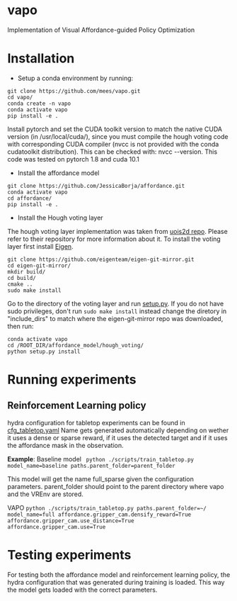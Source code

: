 # vapo
Implementation of Visual Affordance-guided Policy Optimization

# Installation
- Setup a conda environment by running:
```
git clone https://github.com/mees/vapo.git
cd vapo/
conda create -n vapo
conda activate vapo
pip install -e .
```

Install pytorch and set the CUDA toolkit version to match the native CUDA version (in /usr/local/cuda/), since you must compile the hough voting code with corresponding CUDA compiler (nvcc is not provided with the conda cudatoolkit distribution). This can be checked with: nvcc --version. This code was tested on pytorch 1.8 and cuda 10.1

- Install the affordance model
```
git clone https://github.com/JessicaBorja/affordance.git
conda activate vapo
cd affordance/
pip install -e .
```

- Install the Hough voting layer

The hough voting layer implementation was taken from [uois2d repo](https://github.com/chrisdxie/uois/tree/uois2d). Please refer to their repository for more information about it. To install the voting layer first install [Eigen](https://eigen.tuxfamily.org/index.php?title=Main_Page).
```
git clone https://github.com/eigenteam/eigen-git-mirror.git
cd eigen-git-mirror/
mkdir build/
cd build/
cmake ..
sudo make install
```

Go to the directory of the voting layer and run [setup.py](./affordance_model/hough_voting/setup.py). If you do not have sudo privileges, don't run `sudo make install` instead change the diretory in "include_dirs" to match where the eigen-git-mirror repo was downloaded, then run: 

```
conda activate vapo
cd /ROOT_DIR/affordance_model/hough_voting/
python setup.py install
```

# Running experiments
## Reinforcement Learning policy
hydra configuration for tabletop experiments can be found in [cfg_tabletop.yaml]("./config/cfg_tabletop.yaml")
Name gets generated automatically depending on wether it uses a dense or sparse reward, if it uses the detected target and if it uses the affordance mask in the observation.

**Example**:
Baseline model
` python ./scripts/train_tabletop.py model_name=baseline paths.parent_folder=parent_folder`

This model will get the name full_sparse given the configuration parameters. parent_folder should point to the parent directory where vapo and the VREnv are stored.

VAPO
`python ./scripts/train_tabletop.py paths.parent_folder=~/ model_name=full affordance.gripper_cam.densify_reward=True affordance.gripper_cam.use_distance=True affordance.gripper_cam.use=True`


# Testing experiments
For testing both the affordance model and reinforcement learning policy, the hydra configuration that was generated during training is loaded. This way the model gets loaded with the correct parameters.

